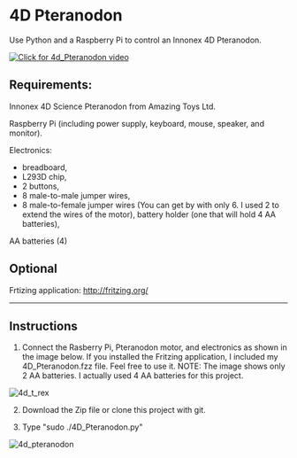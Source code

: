 # 4D Pteranodon
Use Python and a Raspberry Pi to control an Innonex 4D Pteranodon. 

[![Click for 4d_Pteranodon video](https://user-images.githubusercontent.com/13591438/36655512-b63895ee-1a88-11e8-9dc7-b820478f968c.JPG)](https://www.dropbox.com/s/3awede58trodqeo/4D_Pteranodon.AVI?dl=0)


## Requirements:
  Innonex 4D Science Pteranodon from Amazing Toys Ltd.
  
  Raspberry Pi (including power supply, keyboard, mouse, speaker, and monitor).
  
  Electronics:
   * breadboard,
   * L293D chip,
   * 2 buttons,
   * 8 male-to-male jumper wires,
   * 8 male-to-female jumper wires (You can get by with only 6. I used 2 to extend the wires of the motor),
     battery holder (one that will hold 4 AA batteries),
  
  AA batteries (4)

## Optional
  Frtizing application:
  http://fritzing.org/

____________________________________

## Instructions

1) Connect the Rasberry Pi, Pteranodon motor, and electronics as shown in the image below. If you installed the Fritzing application, I included my 4D_Pteranodon.fzz file. Feel free to use it. NOTE: The image shows only 2 AA batteries. I actually used 4 AA batteries for this project.

![4d_t_rex](https://user-images.githubusercontent.com/13591438/27252708-95ae04ba-532a-11e7-981d-740e9d38d3ed.png)

2) Download the Zip file or clone this project with git.

3) Type "sudo ./4D_Pteranodon.py"

![4d_pteranodon](https://user-images.githubusercontent.com/13591438/36655516-bcf241b4-1a88-11e8-829a-8e7564f28ab5.png)


